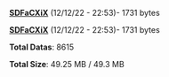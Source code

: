 [**SDFaCXiX**](/data/SDFaCXiX.txt) (12/12/22 - 22:53)- 1731 bytes

[**SDFaCXiX**](/data/SDFaCXiX.txt) (12/12/22 - 22:53)- 1731 bytes

**Total Datas**: 8615

**Total Size**: 49.25 MB / 49.3 MB